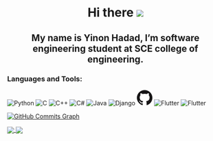 

#  <p align ="center" height="40px" width="40px">  Hi there <img src="https://raw.githubusercontent.com/aemmadi/aemmadi/master/wave.gif" width="40px"> </p>
##     <p align = "center"> My name is Yinon Hadad, I’m software engineering student at SCE college of engineering.
 </p>




### Languages and Tools:

<p align="left">
<a><img src="https://raw.githubusercontent.com/danielcranney/readme-generator/main/public/icons/skills/python-colored.svg" width="36" height="36" alt="Python" /></a>
<a><img src="https://raw.githubusercontent.com/danielcranney/readme-generator/main/public/icons/skills/c-colored.svg" width="36" height="36" alt="C" /></a>
<a><img alt="C++" width="31px" src="https://user-images.githubusercontent.com/42747200/46140125-da084900-c26d-11e8-8ea7-c45ae6306309.png" /></a>
<a><img alt="C#" width="31px" src="https://seeklogo.com/images/C/c-sharp-c-logo-02F17714BA-seeklogo.com.png" /></a>
<a><img src="https://raw.githubusercontent.com/danielcranney/readme-generator/main/public/icons/skills/java-colored.svg" width="36" height="36" alt="Java" /></a>
<a><img src="https://raw.githubusercontent.com/danielcranney/readme-generator/main/public/icons/skills/django-colored.svg" width="36" height="36" alt="Django" /></a>
<a><img src="https://raw.githubusercontent.com/github/explore/78df643247d429f6cc873026c0622819ad797942/topics/github/github.png" width="36" height="36" alt="GitHub" /></a>
<a><img src="https://cdn.iconscout.com/icon/free/png-512/flutter-2038877-1720090.png" width="36" height="36" alt="Flutter" /></a>
<a><img src="https://upload.wikimedia.org/wikipedia/commons/5/58/Kivy_logo.png" width="36" height="36" alt="Flutter" /></a><br> </p>

<a href="http://www.github.com/yinonh"><img src="https://activity-graph.herokuapp.com/graph?username=yinonh&bg_color=1c1917&color=ffffff&line=0891b2&point=ffffff&area_color=1c1917&area=true&hide_border=true&custom_title=GitHub%20Commits%20Graph" alt="GitHub Commits Graph" /></a>




<a  href="http://www.github.com/yinonh">
  <img align="center" src="https://github-readme-stats.vercel.app/api?username=yinonh&show_icons=true&theme=tokyonight"
  />
</a>
<a  href="http://www.github.com/yinonh">
  <img align="center" src= "https://github-readme-stats.vercel.app/api/top-langs/?username=yinonh&layout=compact&theme=tokyonight" />
</a>

<!---

## Skills & Technologies
| | |
|---|---|
| **Programming Languages**	|   ![Python](https://img.shields.io/badge/Python-3776AB?&logo=python&logoColor=white)&nbsp;![C](https://img.shields.io/badge/C-00599C?logo=c&logoColor=white)&nbsp;![C++](https://img.shields.io/badge/C%2B%2B-00599C?logo=c%2B%2B&logoColor=white)&nbsp;![C#](https://img.shields.io/badge/C%23-239120?&logo=c-sharp&logoColor=white)&nbsp;![Java](https://img.shields.io/badge/Java-ED8B00?logo=java&logoColor=white)&nbsp;![Dart](https://img.shields.io/badge/Dart-0175C2?logo=dart&logoColor=white)|
| **UI Frameworks**	| ![Django](https://img.shields.io/badge/Django-092E20?logo=django&logoColor=white)&nbsp;![Dart](https://img.shields.io/badge/Flutter-02569B?logo=flutter&logoColor=white)&nbsp;![Kivy](https://img.shields.io/badge/-Kivy-black?logo=Python&style=flat-square)&nbsp; ![Tikinter](https://img.shields.io/badge/-Tkinter-black?logo=Python&style=flat-square)&nbsp;![Unity](https://img.shields.io/badge/Unity-100000?logo=unity&logoColor=white)
| **Enviroments** | ![Pycharm](https://img.shields.io/badge/-PyCharm-black?logo=pycharm&style=flat-square)&nbsp;![Jupyter](https://img.shields.io/badge/-Jupyter%20Notebook-black?logo=jupyter&) &nbsp;![Collab](https://img.shields.io/badge/-Collab-black?logo=googlecolab&style=flat-square)  &nbsp; ![Visual](https://img.shields.io/badge/Visual_Studio-5C2D91?logo=visual%20studio&logoColor=white)&nbsp; ![VS code](https://img.shields.io/badge/VS_Code-0078D4?&logo=visual%20studio%20code&logoColor=white)  &nbsp; ![Eqlipse](https://img.shields.io/badge/Eclipse-2C2255?&logo=eclipse&logoColor=white)&nbsp;![Git](https://img.shields.io/badge/GitHub-100000?=&logo=github&logoColor=white)&nbsp; |
| **Tools**	|![](https://img.shields.io/badge/GIT-E44C30?&logo=git&logoColor=white)&nbsp; ![](https://img.shields.io/badge/Jenkins-D24939?&logo=Jenkins&logoColor=white)  &nbsp; ![](https://img.shields.io/badge/Jira-0052CC?&logo=Jira&logoColor=white)  &nbsp; ![](https://img.shields.io/badge/Heroku-430098?&logo=heroku&logoColor=white)  &nbsp; ![](https://img.shields.io/badge/-OpenCV-black?logo=opencv&style=flat-square)|

-->





